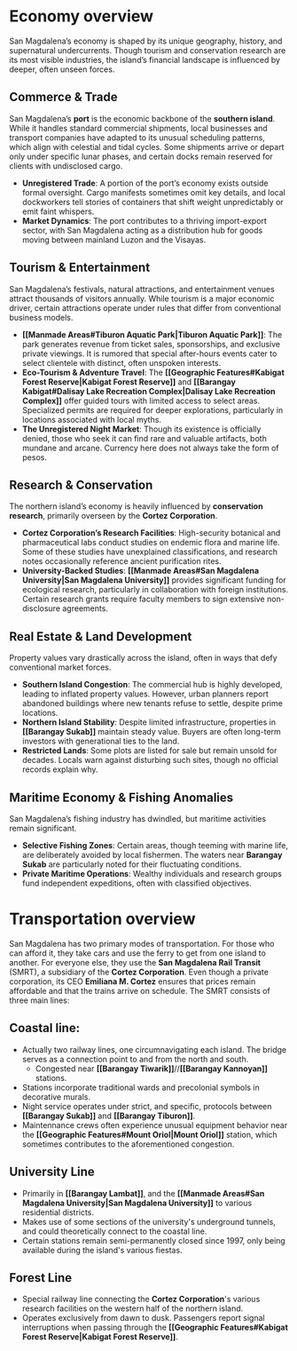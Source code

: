 # Economy overview

San Magdalena’s economy is shaped by its unique geography, history, and supernatural undercurrents. Though tourism and conservation research are its most visible industries, the island’s financial landscape is influenced by deeper, often unseen forces.
## **Commerce & Trade**

San Magdalena’s **port** is the economic backbone of the **southern island**. While it handles standard commercial shipments, local businesses and transport companies have adapted to its unusual scheduling patterns, which align with celestial and tidal cycles. Some shipments arrive or depart only under specific lunar phases, and certain docks remain reserved for clients with undisclosed cargo.

- **Unregistered Trade**: A portion of the port’s economy exists outside formal oversight. Cargo manifests sometimes omit key details, and local dockworkers tell stories of containers that shift weight unpredictably or emit faint whispers.
- **Market Dynamics**: The port contributes to a thriving import-export sector, with San Magdalena acting as a distribution hub for goods moving between mainland Luzon and the Visayas.

## **Tourism & Entertainment**

San Magdalena’s festivals, natural attractions, and entertainment venues attract thousands of visitors annually. While tourism is a major economic driver, certain attractions operate under rules that differ from conventional business models.

- **[[Manmade Areas#Tiburon Aquatic Park|Tiburon Aquatic Park]]**: The park generates revenue from ticket sales, sponsorships, and exclusive private viewings. It is rumored that special after-hours events cater to select clientele with distinct, often unspoken interests.
- **Eco-Tourism & Adventure Travel**: The **[[Geographic Features#Kabigat Forest Reserve|Kabigat Forest Reserve]]** and **[[Barangay Kabigat#Dalisay Lake Recreation Complex|Dalisay Lake Recreation Complex]]** offer guided tours with limited access to select areas. Specialized permits are required for deeper explorations, particularly in locations associated with local myths.
- **The Unregistered Night Market**: Though its existence is officially denied, those who seek it can find rare and valuable artifacts, both mundane and arcane. Currency here does not always take the form of pesos.
## **Research & Conservation**

The northern island’s economy is heavily influenced by **conservation research**, primarily overseen by the **Cortez Corporation**.

- **Cortez Corporation’s Research Facilities**: High-security botanical and pharmaceutical labs conduct studies on endemic flora and marine life. Some of these studies have unexplained classifications, and research notes occasionally reference ancient purification rites.
- **University-Backed Studies**: **[[Manmade Areas#San Magdalena University|San Magdalena University]]** provides significant funding for ecological research, particularly in collaboration with foreign institutions. Certain research grants require faculty members to sign extensive non-disclosure agreements.
## **Real Estate & Land Development**

Property values vary drastically across the island, often in ways that defy conventional market forces.

- **Southern Island Congestion**: The commercial hub is highly developed, leading to inflated property values. However, urban planners report abandoned buildings where new tenants refuse to settle, despite prime locations.  
- **Northern Island Stability**: Despite limited infrastructure, properties in **[[Barangay Sukab]]** maintain steady value. Buyers are often long-term investors with generational ties to the land.
- **Restricted Lands**: Some plots are listed for sale but remain unsold for decades. Locals warn against disturbing such sites, though no official records explain why.
## **Maritime Economy & Fishing Anomalies**

San Magdalena’s fishing industry has dwindled, but maritime activities remain significant.

- **Selective Fishing Zones**: Certain areas, though teeming with marine life, are deliberately avoided by local fishermen. The waters near **Barangay Sukab** are particularly noted for their fluctuating conditions.
- **Private Maritime Operations**: Wealthy individuals and research groups fund independent expeditions, often with classified objectives.
# Transportation overview

San Magdalena has two primary modes of transportation. For those who can afford it, they take cars and use the ferry to get from one island to another. For everyone else, they use the **San Magdalena Rail Transit** (SMRT), a subsidiary of the **Cortez Corporation**.  Even though a private corporation, its CEO **Emiliana M. Cortez** ensures that prices remain affordable and that the trains arrive on schedule. The SMRT consists of three main lines:
## Coastal line:
- Actually two railway lines, one circumnavigating each island. The bridge serves as a connection point to and from the north and south.
	- Congested near **[[Barangay Tiwarik]]**//**[[Barangay Kannoyan]]** stations.
- Stations incorporate traditional wards and precolonial symbols in decorative murals.
- Night service operates under strict, and specific, protocols between **[[Barangay Sukab]]** and **[[Barangay Tiburon]]**.
- Maintennance crews often experience unusual equipment behavior near the **[[Geographic Features#Mount Oriol|Mount Oriol]]** station, which sometimes contributes to the aforementioned congestion. 
## University Line
- Primarily in **[[Barangay Lambat]]**, and the **[[Manmade Areas#San Magdalena University|San Magdalena University]]** to various residential districts.
- Makes use of some sections of the university's underground tunnels, and could theoretically connect to the coastal line.
- Certain stations remain semi-permanently closed since 1997, only being available during the island's various fiestas.
## Forest Line
- Special railway line connecting the **Cortez Corporation**'s various research facilities on the western half of the northern island.
- Operates exclusively from dawn to dusk. Passengers report signal interruptions when passing through the **[[Geographic Features#Kabigat Forest Reserve|Kabigat Forest Reserve]]**.